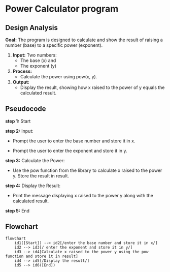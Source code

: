 # Power Calculator program
## Design Analysis
**Goal:** The program is designed to calculate and show the result of raising a number (base) to a specific power (exponent).</p>
1. **Input:** Two numbers:
   - The base (x) and 
   - The exponent (y)
2. **Process:**
   - Calculate the power using pow(x, y). 
3. **Output:**
   - Display the result, showing how x raised to the power of y equals the calculated result.

## Pseudocode
**step 1:** Start

**step 2:** Input:
- Prompt the user to enter the base number and store it in x. 

- Prompt the user to enter the exponent and store it in y.

**step 3:** Calculate the Power: 
- Use the pow function from the library to calculate x raised to the power y. Store the result in result.

**step 4:** Display the Result: 
- Print the message displaying x raised to the power y along with the calculated result. 

**step 5:** End
## Flowchart
``` mermaid
flowchart 
    id1([Start]) --> id2[/enter the base number and store it in x/]
    id2 --> id3[/ enter the exponent and store it in y/]
    id3 --> id4[Calculate x raised to the power y using the pow function and store it in result]
    id4 --> id5[/Display the result/]
    id5 --> id6([End])


